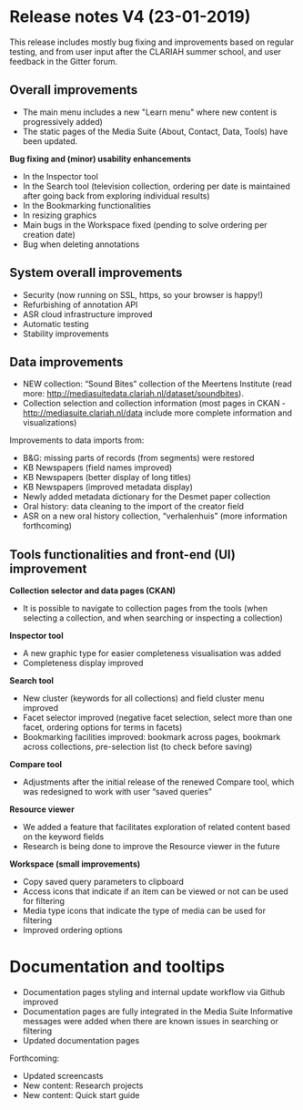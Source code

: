 Release notes V4 (23-01-2019)
===

This release includes mostly bug fixing and improvements based on regular testing, and from user input after the CLARIAH summer school, and user feedback in the Gitter forum.

## Overall improvements

- The main menu includes a new "Learn menu" where new content is progressively added)
- The static pages of the Media Suite (About, Contact, Data, Tools) have been updated. 

**Bug fixing and (minor) usability enhancements**

- In the Inspector tool
- In the Search tool (television collection, ordering per date is maintained after going back from exploring individual results)
- In the Bookmarking functionalities
- In resizing graphics
- Main bugs in the Workspace fixed (pending to solve ordering per creation date)
- Bug when deleting annotations

## System overall improvements

- Security (now running on SSL, https, so your browser is happy!)
- Refurbishing of annotation API
- ASR cloud infrastructure improved
- Automatic testing
- Stability improvements

## Data improvements

- NEW collection: “Sound Bites” collection of the Meertens Institute (read more: http://mediasuitedata.clariah.nl/dataset/soundbites).
- Collection selection and collection information (most pages in CKAN -<http://mediasuite.clariah.nl/data> include more complete information and visualizations)

Improvements to data imports from:

- B&G: missing parts of records (from segments) were restored
- KB Newspapers (field names improved)
- KB Newspapers (better display of long titles)
- KB Newspapers (improved metadata display)
- Newly added metadata dictionary for the Desmet paper collection
- Oral history: data cleaning to the import of the creator field
- ASR on a new oral history collection, “verhalenhuis” (more information forthcoming)

## Tools functionalities and front-end (UI) improvement

**Collection selector and data pages (CKAN)**

- It is possible to navigate to collection pages from the tools (when selecting a collection, and when searching or inspecting a collection)

**Inspector tool** 

- A new graphic type for easier completeness visualisation was added
- Completeness display improved

**Search tool** 

- New cluster (keywords for all collections) and field cluster menu improved
- Facet selector improved (negative facet selection, select more than one facet, ordering options for terms in facets)
- Bookmarking facilities improved: bookmark across pages, bookmark across collections, pre-selection list (to check before saving)

**Compare tool** 

- Adjustments after the initial release of the renewed Compare tool, which was redesigned to work with user “saved queries”

**Resource viewer** 

- We added a feature that facilitates exploration of related content based on the keyword fields
- Research is being done to improve the Resource viewer in the future

**Workspace (small improvements)**

- Copy saved query parameters to clipboard
- Access icons that indicate if an item can be viewed or not can be used for filtering
- Media type icons that indicate the type of media can be used for filtering
- Improved ordering options

# Documentation and tooltips

- Documentation pages styling and internal update workflow via Github improved
- Documentation pages are fully integrated in the Media Suite
  Informative messages were added when there are known issues in searching or filtering
- Updated documentation pages

Forthcoming: 

- Updated screencasts
- New content: Research projects
- New content: Quick start guide